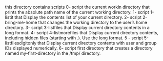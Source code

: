 this directory contains scripts
0- script the current workin directory that prints the absolute path name of the current working directory.
1- script 1-listit that Display the contents list of your current directory.
2- script 2-bring-me-home that changes the working directory to the user’s home directory.
3- script 3-listfiles that Display current directory contents in a long format.
4- script 4-listmorefiles that Display current directory contents, including hidden files (starting with .). Use the long format.
5 - script 5-listfilesdigitonly that Display current directory contents with user and group IDs displayed numerically.
6- script first directory that creates a directory named my-first-directory in the /tmp/ directory. 
